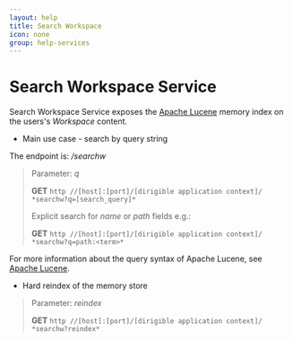 ```yaml
---
layout: help
title: Search Workspace
icon: none
group: help-services
---
```


Search Workspace Service
===

Search Workspace Service exposes the [Apache Lucene](http://lucene.apache.org/) memory index on the users's *Workspace* content.

* Main use case - search by query string

The endpoint is: */searchw*

> Parameter: *q*
> 
> **GET** `http //[host]:[port]/[dirigible application context]/ *searchw?q=[search_query]*`
> 
> Explicit search for *name* or *path* fields e.g.:
> 
> **GET** `http //[host]:[port]/[dirigible application context]/ *searchw?q=path:<term>*`


For more information about the query syntax of Apache Lucene, see [Apache Lucene](http://lucene.apache.org/core/2_9_4/queryparsersyntax.html).

* Hard reindex of the memory store

> Parameter: *reindex*
> 
> **GET** `http //[host]:[port]/[dirigible application context]/ *searchw?reindex*`
